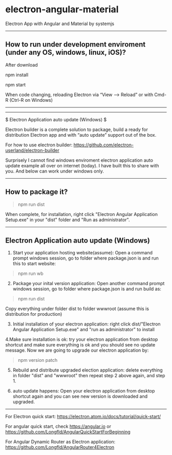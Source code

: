 # electron-angular-material
Electron App with Angular and Material by systemjs

**************************************************
How to run under development enviroment (under any OS, windows, linux, iOS)?
---------------------------------------------

After download

npm install

npm start

When code  changing, reloading Electron via “View ⟶ Reload” or with Cmd-R (Ctrl-R on Windows)
*****************************************************
***********************************************

$$$$$$$$$$$$$$$$$$$$$$$$$$$$$$$$$$$$$$$$

$ Electron Application auto update (Windows) $

$$$$$$$$$$$$$$$$$$$$$$$$$$$$$$$$$$$$$$$$

Electron builder is a complete solution to package, build a ready for distribution Electron app and with  “auto update” support out of the box.

For how to use electron builder: https://github.com/electron-userland/electron-builder

Surprisely I cannot find windows enviroment electron application auto update example all over on internet (today).  I have built this to share with you. And below can work under windows only.
***************************************************
How to package it?
--------------------------------------------
>npm run dist

When complete, for installation, right click "Electron Angular Application Setup.exe" in your "dist" folder and "Run as administrator".

************************************
Electron Application auto update (Windows)
---------------------------------------------
1. Start your application hosting website(assume): Open a command prompt windows session, go to folder where package.json is and run this to start website:
>npm run wb

2. Package your inital version application: Open another command prompt windows session, go to folder where package.json is and run build as:
>npm run dist

Copy everything under folder dist to folder wwwroot (assume this is distribution for production) 

3. Initial installation of your electron application: right click dist/"Electron Angular Application Setup.exe" and "run as administrator" to install

4.Make sure installation is ok:  try your electron application from desktop shortcut and make sure everything is ok and you should see no update message. Now we are going to upgrade our electron application by:
>npm version patch

5. Rebuild and distribute upgraded election application: delete everything in folder "dist" and "wwwroot" then repeat step 2 above again, and step 1.

6. auto update happens: Open your electron application from desktop shortcut again and you can see new version is downloaded and upgraded.

**************************************************

For Electron quick start: https://electron.atom.io/docs/tutorial/quick-start/

For angular quick start, check https://angular.io or https://github.com/Longfld/AngularQuickStartForBeginning

For Angular Dynamic Router as Electron application: https://github.com/Longfld/AngularRouter4Electron
